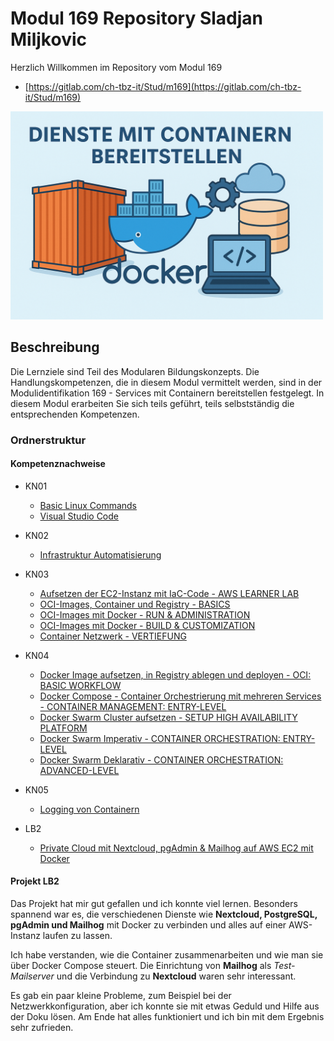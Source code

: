 # Modul 169 Repository Sladjan Miljkovic

Herzlich Willkommen im Repository vom Modul 169
- [https://gitlab.com/ch-tbz-it/Stud/m169](https://gitlab.com/ch-tbz-it/Stud/m169)

<img src="https://github.com/Sladji10/m169-miljkovic/blob/main/Screenshots/m169.png?raw=true" width="500" />

## Beschreibung
Die Lernziele sind Teil des Modularen Bildungskonzepts. Die Handlungskompetenzen, die in diesem Modul vermittelt werden, sind in der Modulidentifikation 169 - Services mit Containern bereitstellen festgelegt.
In diesem Modul erarbeiten Sie sich teils geführt, teils selbstständig die entsprechenden Kompetenzen.

### Ordnerstruktur

#### Kompetenznachweise

- KN01
  - [Basic Linux Commands](KN01/Challenge_4.md)
  - [Visual Studio Code](KN01/Challenge_5.md)

- KN02
  - [Infrastruktur Automatisierung](KN02/Infrastruktur_Automatisierung.md)

- KN03
  - [Aufsetzen der EC2-Instanz mit IaC-Code - AWS LEARNER LAB](KN03/Aufgabe_A.md)
  - [OCI-Images, Container und Registry - BASICS](KN03/Aufgabe_B.md)
  - [OCI-Images mit Docker - RUN & ADMINISTRATION](KN03/Aufgabe_C.md)
  - [OCI-Images mit Docker - BUILD & CUSTOMIZATION](KN03/Aufgabe_D.md)
  - [Container Netzwerk - VERTIEFUNG](KN03/Aufgabe_E.md)

- KN04
  - [Docker Image aufsetzen, in Registry ablegen und deployen - OCI: BASIC WORKFLOW](KN04/Aufgabe_Aa.md)
  - [Docker Compose - Container Orchestrierung mit mehreren Services - CONTAINER MANAGEMENT: ENTRY-LEVEL](KN04/Aufgabe_Bb.md)
  - [Docker Swarm Cluster aufsetzen - SETUP HIGH AVAILABILITY PLATFORM](KN04/Aufgabe_Cc.md)
  - [Docker Swarm Imperativ - CONTAINER ORCHESTRATION: ENTRY-LEVEL](KN04/Aufgabe_Dd.md)
  - [Docker Swarm Deklarativ - CONTAINER ORCHESTRATION: ADVANCED-LEVEL](KN04/Aufgabe_Ee.md)

- KN05
  - [Logging von Containern](KN05/Logging_von_Containern.md)

- LB2
  - [Private Cloud mit Nextcloud, pgAdmin & Mailhog auf AWS EC2 mit Docker](LB2/Dokumentation.md)

#### Projekt LB2

Das Projekt hat mir gut gefallen und ich konnte viel lernen. Besonders spannend war es, die verschiedenen Dienste wie **Nextcloud, PostgreSQL, pgAdmin und Mailhog** mit Docker zu verbinden und alles auf einer AWS-Instanz laufen zu lassen.

Ich habe verstanden, wie die Container zusammenarbeiten und wie man sie über Docker Compose steuert. Die Einrichtung von **Mailhog** als *Test-Mailserver* und die Verbindung zu **Nextcloud** waren sehr interessant.

Es gab ein paar kleine Probleme, zum Beispiel bei der Netzwerkkonfiguration, aber ich konnte sie mit etwas Geduld und Hilfe aus der Doku lösen. Am Ende hat alles funktioniert und ich bin mit dem Ergebnis sehr zufrieden.
